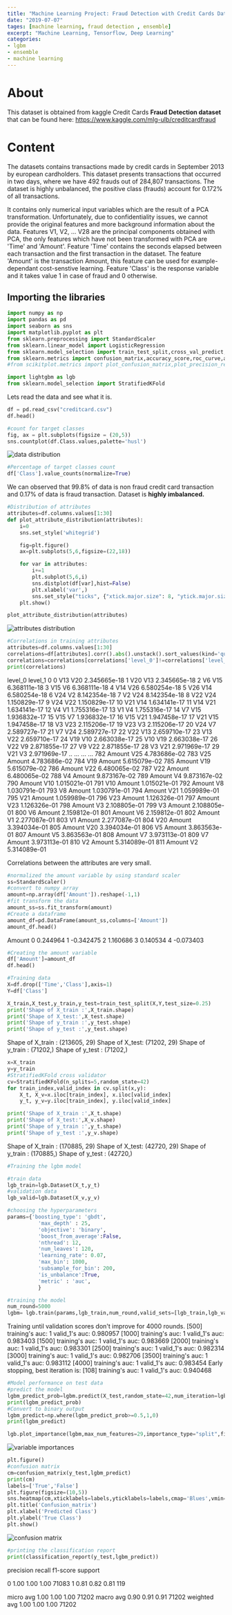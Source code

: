 ```yaml
---
title: "Machine Learning Project: Fraud Detection with Credit Cards Dataset"
date: "2019-07-07"
tages: [machine learning, fraud detection , ensemble]
excerpt: "Machine Learning, Tensorflow, Deep Learning"
categories:
- lgbm
- ensemble
- machine learning
---
```


# About

This dataset is obtained from kaggle Credit Cards **Fraud Detection dataset** that can be found here: https://www.kaggle.com/mlg-ulb/creditcardfraud

# Content

The datasets contains transactions made by credit cards in September 2013 by european cardholders. This dataset presents transactions that occurred in two days, where we have 492 frauds out of 284,807 transactions. The dataset is highly unbalanced, the positive class (frauds) account for 0.172% of all transactions.

It contains only numerical input variables which are the result of a PCA transformation. Unfortunately, due to confidentiality issues, we cannot provide the original features and more background information about the data. Features V1, V2, ... V28 are the principal components obtained with PCA, the only features which have not been transformed with PCA are 'Time' and 'Amount'. Feature 'Time' contains the seconds elapsed between each transaction and the first transaction in the dataset. The feature 'Amount' is the transaction Amount, this feature can be used for example-dependant cost-senstive learning. Feature 'Class' is the response variable and it takes value 1 in case of fraud and 0 otherwise.

## Importing the libraries

```python
import numpy as np
import pandas as pd
import seaborn as sns
import matplotlib.pyplot as plt
from sklearn.preprocessing import StandardScaler
from sklearn.linear_model import LogisticRegression
from sklearn.model_selection import train_test_split,cross_val_predict,cross_val_score
from sklearn.metrics import confusion_matrix,accuracy_score,roc_curve,auc,classification_report,roc_auc_score
#from scikitplot.metrics import plot_confusion_matrix,plot_precision_recall_curve

import lightgbm as lgb
from sklearn.model_selection import StratifiedKFold
```

Lets read the data and see what it is.

```python
df = pd.read_csv("creditcard.csv")
df.head()
```

```python
#count for target classes
fig, ax = plt.subplots(figsize = (20,5))
sns.countplot(df.Class.values,palette='husl')
```

<img src="{{ site.url }}{{ site.baseurl }}/images/fd/fd1.png" alt="data distribution">

```python
#Percentage of target classes count
df['Class'].value_counts(normalize=True)
```
We can observed that 99.8% of data is non fraud credit card transaction and 0.17% of data is fraud transaction.
Dataset is **highly imbalanced.**

```python
#Distribution of attributes
attributes=df.columns.values[1:30]
def plot_attribute_distribution(attributes):
    i=0
    sns.set_style('whitegrid')

    fig=plt.figure()
    ax=plt.subplots(5,6,figsize=(22,18))

    for var in attributes:
        i+=1
        plt.subplot(5,6,i)
        sns.distplot(df[var],hist=False)
        plt.xlabel('var',)
        sns.set_style("ticks", {"xtick.major.size": 8, "ytick.major.size": 8})
    plt.show()

plot_attribute_distribution(attributes)
```
<img src="{{ site.url }}{{ site.baseurl }}/images/fd/fd2.png" alt="attributes distribution">

```python
#Correlations in training attributes
attributes=df.columns.values[1:30]
correlations=df[attributes].corr().abs().unstack().sort_values(kind='quicksort').reset_index()
correlations=correlations[correlations['level_0']!=correlations['level_1']]
print(correlations)
```

level_0 level_1             0
0       V13     V20  2.345665e-18
1       V20     V13  2.345665e-18
2        V6     V15  6.368111e-18
3       V15      V6  6.368111e-18
4       V14     V26  6.580254e-18
5       V26     V14  6.580254e-18
6       V24      V2  8.142354e-18
7        V2     V24  8.142354e-18
8       V22     V24  1.150829e-17
9       V24     V22  1.150829e-17
10      V21     V14  1.634141e-17
11      V14     V21  1.634141e-17
12       V4      V1  1.755316e-17
13       V1      V4  1.755316e-17
14       V7     V15  1.936832e-17
15      V15      V7  1.936832e-17
16      V15     V21  1.947458e-17
17      V21     V15  1.947458e-17
18       V3     V23  2.115206e-17
19      V23      V3  2.115206e-17
20      V24      V7  2.589727e-17
21       V7     V24  2.589727e-17
22      V22     V13  2.659710e-17
23      V13     V22  2.659710e-17
24      V19     V10  2.663038e-17
25      V10     V19  2.663038e-17
26      V22      V9  2.871855e-17
27       V9     V22  2.871855e-17
28       V3     V21  2.971969e-17
29      V21      V3  2.971969e-17
..      ...     ...           ...
782  Amount     V25  4.783686e-02
783     V25  Amount  4.783686e-02
784     V19  Amount  5.615079e-02
785  Amount     V19  5.615079e-02
786  Amount     V22  6.480065e-02
787     V22  Amount  6.480065e-02
788      V4  Amount  9.873167e-02
789  Amount      V4  9.873167e-02
790  Amount     V10  1.015021e-01
791     V10  Amount  1.015021e-01
792  Amount      V8  1.030791e-01
793      V8  Amount  1.030791e-01
794  Amount     V21  1.059989e-01
795     V21  Amount  1.059989e-01
796     V23  Amount  1.126326e-01
797  Amount     V23  1.126326e-01
798  Amount      V3  2.108805e-01
799      V3  Amount  2.108805e-01
800      V6  Amount  2.159812e-01
801  Amount      V6  2.159812e-01
802  Amount      V1  2.277087e-01
803      V1  Amount  2.277087e-01
804     V20  Amount  3.394034e-01
805  Amount     V20  3.394034e-01
806      V5  Amount  3.863563e-01
807  Amount      V5  3.863563e-01
808  Amount      V7  3.973113e-01
809      V7  Amount  3.973113e-01
810      V2  Amount  5.314089e-01
811  Amount      V2  5.314089e-01


Correlations between the attributes are very small.

```python
#normalized the amount variable by using standard scaler
ss=StandardScaler()
#convert to numpy array
amount=np.array(df['Amount']).reshape(-1,1)
#fit transform the data
amount_ss=ss.fit_transform(amount)
#Create a dataframe
amount_df=pd.DataFrame(amount_ss,columns=['Amount'])
amount_df.head()
```
Amount
0  0.244964
1 -0.342475
2  1.160686
3  0.140534
4 -0.073403


```python
#Creating the amount variable
df['Amount']=amount_df
df.head()
```

```python
#Training data
X=df.drop(['Time','Class'],axis=1)
Y=df['Class']

X_train,X_test,y_train,y_test=train_test_split(X,Y,test_size=0.25)
print('Shape of X_train :',X_train.shape)
print('Shape of X_test:',X_test.shape)
print('Shape of y_train :',y_test.shape)
print('Shape of y_test :',y_test.shape)


```
Shape of X_train : (213605, 29)
Shape of X_test: (71202, 29)
Shape of y_train : (71202,)
Shape of y_test : (71202,)


```python
x=X_train
y=y_train
#StratifiedKFold cross validator
cv=StratifiedKFold(n_splits=5,random_state=42)
for train_index,valid_index in cv.split(x,y):
    X_t, X_v=x.iloc[train_index], x.iloc[valid_index]
    y_t, y_v=y.iloc[train_index], y.iloc[valid_index]

print('Shape of X_train :',X_t.shape)
print('Shape of X_test:',X_v.shape)
print('Shape of y_train :',y_t.shape)
print('Shape of y_test :',y_v.shape)
```
Shape of X_train : (170885, 29)
Shape of X_test: (42720, 29)
Shape of y_train : (170885,)
Shape of y_test : (42720,)


```python
#Training the lgbm model

#train data
lgb_train=lgb.Dataset(X_t,y_t)
#validation data
lgb_valid=lgb.Dataset(X_v,y_v)

#choosing the hyperparameters
params={'boosting_type': 'gbdt',
          'max_depth' : 25,
          'objective': 'binary',
          'boost_from_average':False,
          'nthread': 12,
          'num_leaves': 120,
          'learning_rate': 0.07,
          'max_bin': 1000,  
          'subsample_for_bin': 200,
          'is_unbalance':True,
          'metric' : 'auc',
          }

#training the model
num_round=5000
lgbm= lgb.train(params,lgb_train,num_round,valid_sets=[lgb_train,lgb_valid],verbose_eval=500,early_stopping_rounds = 4000)
```

Training until validation scores don't improve for 4000 rounds.
[500]   training's auc: 1       valid_1's auc: 0.980957
[1000]  training's auc: 1       valid_1's auc: 0.983403
[1500]  training's auc: 1       valid_1's auc: 0.983669
[2000]  training's auc: 1       valid_1's auc: 0.983301
[2500]  training's auc: 1       valid_1's auc: 0.982314
[3000]  training's auc: 1       valid_1's auc: 0.982706
[3500]  training's auc: 1       valid_1's auc: 0.983112
[4000]  training's auc: 1       valid_1's auc: 0.983454
Early stopping, best iteration is:
[108]   training's auc: 1       valid_1's auc: 0.940468

```python
#Model performance on test data
#predict the model
lgbm_predict_prob=lgbm.predict(X_test,random_state=42,num_iteration=lgbm.best_iteration)
print(lgbm_predict_prob)
#Convert to binary output
lgbm_predict=np.where(lgbm_predict_prob>=0.5,1,0)
print(lgbm_predict)

lgb.plot_importance(lgbm,max_num_features=29,importance_type="split",figsize=(15,8))
```

<img src="{{ site.url }}{{ site.baseurl }}/images/fd/fd3.png" alt="variable importances">

```python
plt.figure()
#confusion matrix
cm=confusion_matrix(y_test,lgbm_predict)
print(cm)
labels=['True','False']
plt.figure(figsize=(10,5))
sns.heatmap(cm,xticklabels=labels,yticklabels=labels,cmap='Blues',vmin=0.2,annot=True,fmt='d')
plt.title('Confusion_matrix')
plt.xlabel('Predicted Class')
plt.ylabel('True Class')
plt.show()
```
<img src="{{ site.url }}{{ site.baseurl }}/images/fd/fd3.png" alt="confusion matrix">

```python
#printing the classification report
print(classification_report(y_test,lgbm_predict))
```

precision    recall  f1-score   support

0       1.00      1.00      1.00     71083
1       0.81      0.82      0.81       119

micro avg       1.00      1.00      1.00     71202
macro avg       0.90      0.91      0.91     71202
weighted avg       1.00      1.00      1.00     71202
